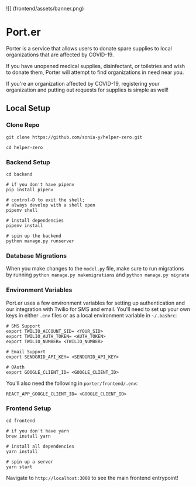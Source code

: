 ![] (frontend/assets/banner.png)


# Port.er
Porter is a service that allows users to donate spare supplies to local organizations that are affected by COVID-19.

If you have unopened medical supplies, disinfectant, or toiletries and wish to donate them, Porter will attempt to find organizations in need near you.

If you're an organization affected by COVID-19, registering your organization and putting out requests for supplies is simple as well!

## Local Setup

### Clone Repo

`git clone https://github.com/sonia-y/helper-zero.git`

`cd helper-zero`

### Backend Setup
```
cd backend

# if you don't have pipenv
pip install pipenv

# control-D to exit the shell;
# always develop with a shell open
pipenv shell 

# install dependencies
pipenv install

# spin up the backend
python manage.py runserver
```

### Database Migrations
When you make changes to the `model.py` file, make sure to run migrations by running `python manage.py makemigrations` and `python manage.py migrate`

### Environment Variables
Port.er uses a few environment variables for setting up authentication and our integration with Twilio for SMS and email. You'll need to set up your own keys in either `.env` files or as a local environment variable in `~/.bashrc`:

```
# SMS Support
export TWILIO_ACCOUNT_SID= <YOUR_SID>
export TWILIO_AUTH_TOKEN= <AUTH_TOKEN>
export TWILIO_NUMBER= <TWILIO_NUMBER>

# Email Support
export SENDGRID_API_KEY= <SENDGRID_API_KEY>

# OAuth
export GOOGLE_CLIENT_ID= <GOOGLE_CLIENT_ID>
```

You'll also need the following in `porter/frontend/.env`:

`REACT_APP_GOOGLE_CLIENT_ID= <GOOGLE_CLIENT_ID>`

### Frontend Setup

```
cd frontend

# if you don't have yarn
brew install yarn

# install all dependencies
yarn install

# spin up a server
yarn start
```

Navigate to `http://localhost:3000` to see the main frontend entrypoint!

